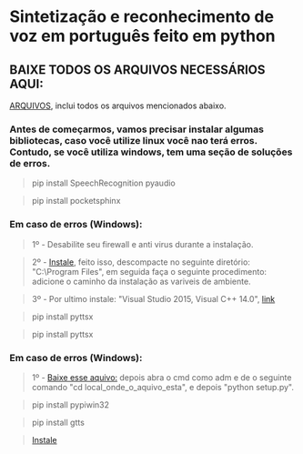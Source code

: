 # Sintetização e reconhecimento de voz em português feito em python

## BAIXE TODOS OS ARQUIVOS NECESSÁRIOS AQUI:
[ARQUIVOS](https://drive.google.com/drive/folders/1FjKBlwf4PAZjI4K76uPzQ4e1d8EgQZww?usp=sharing), inclui todos os arquivos mencionados abaixo.

### Antes de começarmos, vamos precisar instalar algumas bibliotecas, caso você utilize linux você nao terá erros. Contudo, se você utiliza windows, tem uma seção de soluções de erros.

> pip install SpeechRecognition pyaudio

> pip install pocketsphinx

### Em caso de erros (Windows):
> 1º - Desabilite seu firewall e anti virus durante a instalação.

> 2º - [Instale](https://sourceforge.net/projects/swig/files/swigwin/swigwin-3.0.12/swigwin-3.0.12.zip/download?use_mirror=ufpr), feito    isso, descompacte no seguinte diretório: "C:\Program Files",
em seguida faça o seguinte procedimento: adicione o caminho da instalação as variveis de ambiente.
 
> 3º - Por ultimo instale: "Visual Studio 2015, Visual C++ 14.0", [link](http://www.microsoft.com/en-us/download/details.aspx?id=48145)

> pip install pyttsx 

> pip install pyttsx 

### Em caso de erros (Windows):
> 1º - [Baixe esse aquivo:](https://github.com/HashLDash/Site/blob/master/resources/PythonNaPratica/24-TTS/pyttsx.zip) depois abra o cmd como adm e de o seguinte comando "cd local_onde_o_aquivo_esta",
e depois "python setup.py".

> pip install pypiwin32

> pip install gtts

> [Instale](https://sourceforge.net/projects/espeak/files/latest/download?source=typ_redirect)
